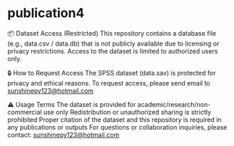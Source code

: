 # publication4
📦 Dataset Access (Restricted)
This repository contains a database file (e.g., data.csv / data.db) that is not publicly available due to licensing or privacy restrictions. Access to the dataset is limited to authorized users only.

🔒 How to Request Access
The SPSS dataset (data.sav) is protected for privacy and ethical reasons. To request access, please send email to sunshinepy123@hotmail.com

⚠️ Usage Terms
The dataset is provided for academic/research/non-commercial use only
Redistribution or unauthorized sharing is strictly prohibited
Proper citation of the dataset and this repository is required in any publications or outputs
For questions or collaboration inquiries, please contact: sunshinepy123@hotmail.com
